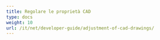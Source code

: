 ```yaml
---
title: Regolare le proprietà CAD
type: docs
weight: 10
url: /it/net/developer-guide/adjustment-of-cad-drawings/
---
```


